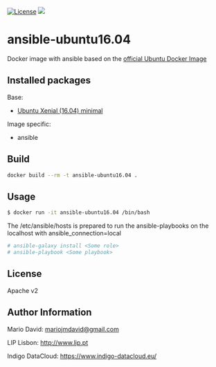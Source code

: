 [![License](http://img.shields.io/:license-apache-blue.svg?style=flat-square)](http://www.apache.org/licenses/LICENSE-2.0.html)
[![](https://images.microbadger.com/badges/image/lipcomputing/ansible-ubuntu16.04.svg)](http://microbadger.com/images/lipcomputing/ansible-ubuntu16.04 "Get your own image badge on microbadger.com")

# ansible-ubuntu16.04

Docker image with ansible based on the [official Ubuntu Docker Image](https://registry.hub.docker.com/_/ubuntu/)

## Installed packages

Base:

- [Ubuntu Xenial (16.04) minimal](http://packages.ubuntu.com/xenial/ubuntu-minimal)

Image specific:
- ansible

## Build

```bash
docker build --rm -t ansible-ubuntu16.04 .
```

## Usage

```bash
$ docker run -it ansible-ubuntu16.04 /bin/bash
```

The /etc/ansible/hosts is prepared to run the ansible-playbooks on the localhost
with ansible_connection=local

```bash
# ansible-galaxy install <Some role>
# ansible-playbook <Some playbook>
```

License
-------

Apache v2

Author Information
------------------

Mario David: <mariojmdavid@gmail.com>

LIP Lisbon: http://www.lip.pt

Indigo DataCloud: https://www.indigo-datacloud.eu/
